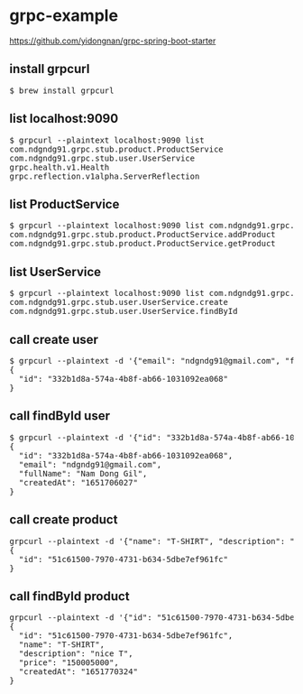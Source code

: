 # grpc-example

https://github.com/yidongnan/grpc-spring-boot-starter

<h2>install grpcurl</h2>
<pre>
$ brew install grpcurl
</pre>

<h2>list localhost:9090</h2>
<pre>
$ grpcurl --plaintext localhost:9090 list
com.ndgndg91.grpc.stub.product.ProductService
com.ndgndg91.grpc.stub.user.UserService
grpc.health.v1.Health
grpc.reflection.v1alpha.ServerReflection
</pre>

<h2>list ProductService</h2>
<pre>
$ grpcurl --plaintext localhost:9090 list com.ndgndg91.grpc.stub.product.ProductService
com.ndgndg91.grpc.stub.product.ProductService.addProduct
com.ndgndg91.grpc.stub.product.ProductService.getProduct
</pre>

<h2>list UserService</h2>
<pre>
$ grpcurl --plaintext localhost:9090 list com.ndgndg91.grpc.stub.user.UserService
com.ndgndg91.grpc.stub.user.UserService.create
com.ndgndg91.grpc.stub.user.UserService.findById
</pre>

<h2> call create user</h2>
<pre>
$ grpcurl --plaintext -d '{"email": "ndgndg91@gmail.com", "fullName": "Nam Dong Gil" }' localhost:9090 com.ndgndg91.grpc.stub.user.UserService.create
{
  "id": "332b1d8a-574a-4b8f-ab66-1031092ea068"
}
</pre>

<h2> call findById user</h2>
<pre>
$ grpcurl --plaintext -d '{"id": "332b1d8a-574a-4b8f-ab66-1031092ea068"}' localhost:9090 com.ndgndg91.grpc.stub.user.UserService.findById
{
  "id": "332b1d8a-574a-4b8f-ab66-1031092ea068",
  "email": "ndgndg91@gmail.com",
  "fullName": "Nam Dong Gil",
  "createdAt": "1651706027"
}
</pre>

<h2>call create product</h2>
<pre>
grpcurl --plaintext -d '{"name": "T-SHIRT", "description": "nice T", "price": 150005000}' localhost:9090 com.ndgndg91.grpc.stub.product.ProductService.createProduct
{
  "id": "51c61500-7970-4731-b634-5dbe7ef961fc"
}
</pre>

<h2>call findById product</h2>
<pre>
grpcurl --plaintext -d '{"id": "51c61500-7970-4731-b634-5dbe7ef961fc"}' localhost:9090 com.ndgndg91.grpc.stub.product.ProductService.findById
{
  "id": "51c61500-7970-4731-b634-5dbe7ef961fc",
  "name": "T-SHIRT",
  "description": "nice T",
  "price": "150005000",
  "createdAt": "1651770324"
}
</pre>

